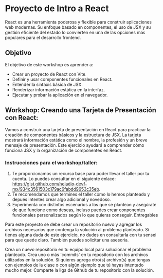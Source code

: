 # Proyecto de Intro a React

React es una herramienta poderosa y flexible para construir aplicaciones web modernas. Su enfoque basado en componentes, el uso de JSX y su gestión eficiente del estado lo convierten en una de las opciones más populares para el desarrollo frontend.

## Objetivo
El objetivo de este workshop es aprender a:

- Crear un proyecto de React con Vite.
- Definir y usar componentes funcionales en React.
- Entender la sintaxis básica de JSX.
- Renderizar información estática en la interfaz.
- Ejecutar y probar la aplicación en el navegador.

## Workshop: Creando una Tarjeta de Presentación con React:

Vamos a construir una tarjeta de presentación en React para practicar la creación de componentes básicos y la estructura de JSX. La tarjeta mostrará información estática como el nombre, la profesión y un breve mensaje de presentación. Este ejercicio ayudará a comprender cómo funciona JSX y la organización de componentes en React.

### Instrucciones para el workshop/taller:

1. Te proporcionamos un recurso base para poder llevar el taller por tu cuenta. Lo puedes consultar en el siguiente enlace: https://gist.github.com/heladio-devf-mx/934c3561503c179ac6fabdd9653c35eb.
2. Te recomendamos que termines el taller como lo hemos planteado y depués intentes crear algo adicional y novedoso.
3. Experimenta con distintos escenarios a los que se plantean y asegúrate de que funcione como deseas, incluso puedes crear conponentes funcionales personalizados según lo que quieras conseguir.
Entregables

Para este proyecto se debe crear un repositorio nuevo y agregar los archivos necesarios que contenga la solución al problema planteado. Si tienes alguna duda de este ejercicio, no dudes en consultarla con tu sensei para que quede claro. También puedes solicitar una asesoría.

Crea un nuevo repositorio en tu equipo local para solucionar el problema planteado.
Crea uno o más 'commits' en tu repositorio con los archivos utilizados en la solución.
Si quieres agrega otro(s) archivo(s) que tengas con ejemplos de la clase o con algún ejemplo que tú hayas intentado mucho mejor.
Comparte la liga de Github de tu repositorio con la solución.